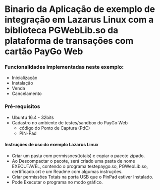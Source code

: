 # Binario da Aplicação de exemplo de integração em Lazarus Linux com a biblioteca PGWebLib.so da plataforma de transações com cartão PayGo Web

### Funcionalidades implementadas neste exemplo:

- Inicialização
- Instalação
- Venda
- Cancelamento

### Pré-requisitos
  - Ubuntu 16.4 - 32bits
  - Cadastro no ambiente de testes/sandbox do PayGo Web
    - código do Ponto de Captura (PdC)
    - PIN-Pad

#### Instruções de uso do exemplo Lazarus Linux

-  Criar um pasta com permissoes(totais) e copiar o pacote zipado.
-  Ao Descompactar o pacote, será criado uma pasta de nome EXECUTAVEL, contendo o programa testepaygo.so, PGWebLib.so, certificado.crt
   e um Readme com algumas instruções.
-  Criar permissões Totais na porta USB que o PinPad estiver Instalado.
-  Pode Executar o programa no modo gráfico.
